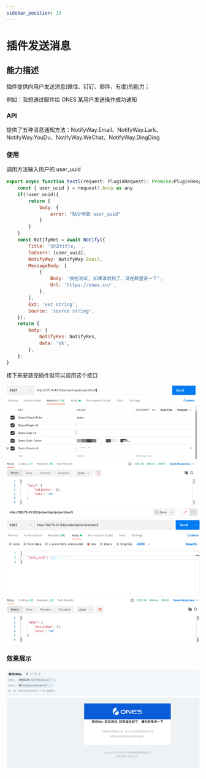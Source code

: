 ```yaml
---
sidebar_position: 13
---
```


# 插件发送消息

## 能力描述

插件提供向用户发送消息(微信、钉钉、邮件、有度)的能力；

例如：我想通过邮件给 ONES 某用户发送操作成功通知

### API

提供了五种消息通知方法：NotifyWay.Email、NotifyWay.Lark、NotifyWay.YouDu、NotifyWay.WeChat、NotifyWay.DingDing

### 使用

调用方法输入用户的 user_uuid

```javascript
export async function test5(request: PluginRequest): Promise<PluginResponse> {
    const { user_uuid } = request?.body as any
    if(!user_uuid){
        return {
            body: {
                error: "缺少参数 user_uuid"
            }
        }
    }
    const NotifyRes = await Notify({
        Title: '测试title, ',
        ToUsers: [user_uuid],
        NotifyWay: NotifyWay.Email,
        MessageBody: [
            {
                Body: '我在测试, 如果谁收到了，请在群里说一下',
                Url: 'https://ones.cn/',
            },
        ],
        Ext: 'ext string',
        Source: 'source string',
    });
    return {
        body: {
            NotifyRes: NotifyRes,
            data: 'ok',
        },
    };
}
```

接下来安装完插件就可以调用这个接口

![image](send1.png)
![image](send2.png)

### 效果展示

![image](send3.png)
